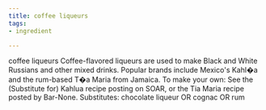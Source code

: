 ```yaml
---
title: coffee liqueurs
tags:
- ingredient

---
```

coffee liqueurs Coffee-flavored liqueurs are used to make Black and White Russians and other mixed drinks. Popular brands include Mexico's Kahl�a and the rum-based T�a Maria from Jamaica. To make your own: See the (Substitute for) Kahlua recipe posting on SOAR, or the Tia Maria recipe posted by Bar-None. Substitutes: chocolate liqueur OR cognac OR rum
